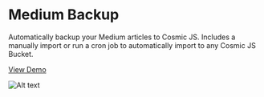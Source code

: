 # Medium Backup
Automatically backup your Medium articles to Cosmic JS.  Includes a manually import or run a cron job to automatically import to any Cosmic JS Bucket.

[View Demo](http://medium-backup.cosmicapp.co)

![Alt text](https://cosmicjs.com/uploads/5a03a090-006a-11e7-9a49-6975a5effa38-medium-backup.png "Medium Backup")
